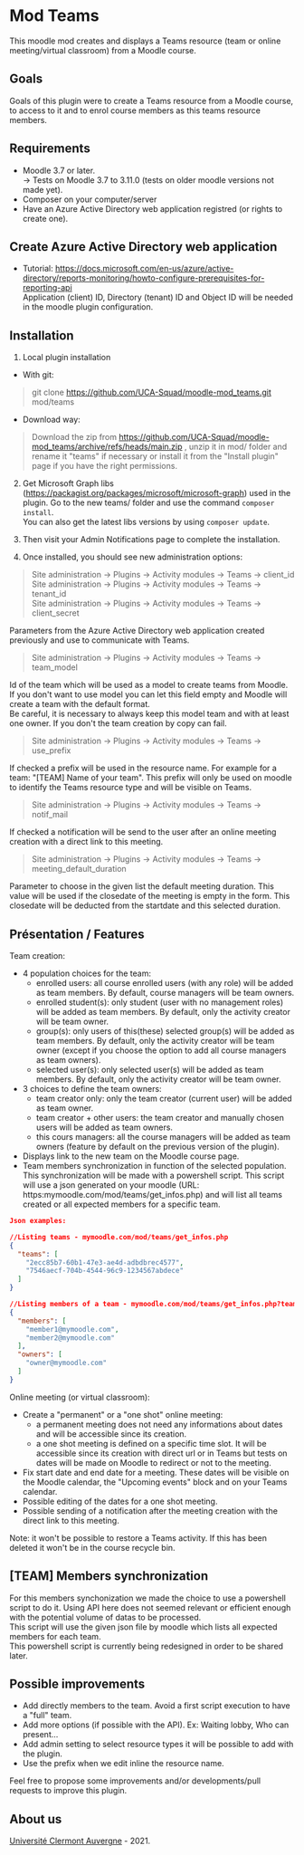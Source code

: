 Mod Teams
==================================
This moodle mod creates and displays a Teams resource (team or online meeting/virtual classroom) from a Moodle course.

Goals
------------
Goals of this plugin were to create a Teams resource from a Moodle course, to access to it and to enrol course members as this teams resource members.

Requirements
------------
- Moodle 3.7 or later.<br/>
-> Tests on Moodle 3.7 to 3.11.0 (tests on older moodle versions not made yet).<br/>
- Composer on your computer/server
- Have an Azure Active Directory web application registred (or rights to create one).

Create Azure Active Directory web application
------------
- Tutorial: <a href="https://docs.microsoft.com/en-us/azure/active-directory/reports-monitoring/howto-configure-prerequisites-for-reporting-api" target="_blank">https://docs.microsoft.com/en-us/azure/active-directory/reports-monitoring/howto-configure-prerequisites-for-reporting-api</a> <br/>
Application (client) ID, Directory (tenant) ID and Object ID will be needed in the moodle plugin configuration.

Installation
------------
1. Local plugin installation

- With git:
> git clone https://github.com/UCA-Squad/moodle-mod_teams.git mod/teams

- Download way:
> Download the zip from <a href="https://github.com/UCA-Squad/moodle-mod_teams/archive/refs/heads/main.zip" target="_blank">https://github.com/UCA-Squad/moodle-mod_teams/archive/refs/heads/main.zip </a>, unzip it in mod/ folder and rename it "teams" if necessary or install it from the "Install plugin" page if you have the right permissions.
 
2. Get Microsoft Graph libs (https://packagist.org/packages/microsoft/microsoft-graph) used in the plugin. Go to the new teams/ folder and use the command ```composer install```.<br/>
You can also get the latest libs versions by using ```composer update```. 
  
3. Then visit your Admin Notifications page to complete the installation.

4. Once installed, you should see new administration options:

> Site administration -> Plugins -> Activity modules -> Teams -> client_id<br/>
> Site administration -> Plugins -> Activity modules -> Teams -> tenant_id<br/>
> Site administration -> Plugins -> Activity modules -> Teams -> client_secret

Parameters from the Azure Active Directory web application created previously and use to communicate with Teams.

> Site administration -> Plugins -> Activity modules -> Teams -> team_model

Id of the team which will be used as a model to create teams from Moodle. If you don't want to use model you can let this field empty and Moodle will create a team with the default format.<br/>
Be careful, it is necessary to always keep this model team and with at least one owner. If you don't the team creation by copy can fail. 

> Site administration -> Plugins -> Activity modules -> Teams -> use_prefix 

If checked a prefix will be used in the resource name. For example for a team: "[TEAM] Name of your team". This prefix will only be used on moodle to identify the Teams resource type and will be visible on Teams.

> Site administration -> Plugins -> Activity modules -> Teams -> notif_mail

If checked a notification will be send to the user after an online meeting creation with a direct link to this meeting.

> Site administration -> Plugins -> Activity modules -> Teams -> meeting_default_duration

Parameter to choose in the given list the default meeting duration. This value will be used if the closedate of the meeting is empty in the form. This closedate will be deducted from the startdate and this selected duration.


Présentation / Features
------------
<p>Team creation:</p>

- 4 population choices for the team:  
  - enrolled users: all course enrolled users (with any role) will be added as team members. By default, course managers will be team owners.
  - enrolled student(s): only student (user with no management roles) will be added as team members. By default, only the activity creator will be team owner.
  - group(s): only users of this(these) selected group(s) will be added as team members. By default, only the activity creator will be team owner (except if you choose the option to add all course managers as team owners).
  - selected user(s): only selected user(s) will be added as team members. By default, only the activity creator will be team owner.
- 3 choices to define the team owners:
  - team creator only: only the team creator (current user) will be added as team owner.
  - team creator + other users: the team creator and manually chosen users will be added as team owners.
  - this cours managers: all the course managers will be added as team owners (feature by default on the previous version of the plugin).
- Displays link to the new team on the Moodle course page.
- Team members synchronization in function of the selected population.<br/>
This synchronization will be made with a powershell script. This script will use a json generated on your moodle (URL: https:mymoodle.com/mod/teams/get_infos.php) and will list all teams created or all expected members for a specific team.
```json
Json examples:

//Listing teams - mymoodle.com/mod/teams/get_infos.php
{
  "teams": [
    "2ecc85b7-60b1-47e3-ae4d-adbdbrec4577",
    "7546aecf-704b-4544-96c9-1234567abdece"
  ]
}

//Listing members of a team - mymoodle.com/mod/teams/get_infos.php?team_id=2ecc85b7-60b1-47e3-ae4d-adbdbrec4577
{
  "members": [
    "member1@mymoodle.com",
    "member2@mymoodle.com"
  ],
  "owners": [
    "owner@mymoodle.com"
  ]
}
```

<p>Online meeting (or virtual classroom):</p>

- Create a "permanent" or a "one shot" online meeting:
  - a permanent meeting does not need any informations about dates and will be accessible since its creation.
  - a one shot meeting is defined on a specific time slot. It will be accessible since its creation with direct url or in Teams but tests on dates will be made on Moodle to redirect or not to the meeting.
- Fix start date and end date for a meeting. These dates will be visible on the Moodle calendar, the "Upcoming events" block and on your Teams calendar.
- Possible editing of the dates for a one shot meeting.
- Possible sending of a notification after the meeting creation with the direct link to this meeting.

<p>Note: it won't be possible to restore a Teams activity. If this has been deleted it won't be in the course recycle bin.</p>

[TEAM] Members synchronization
-----
For this members synchonization we made the choice to use a powershell script to do it. Using API here does not seemed relevant or efficient enough with the potential volume of datas to be processed.<br/>
This script will use the given json file by moodle which lists all expected members for each team.<br/>
This powershell script is currently being redesigned in order to be shared later.

Possible improvements
-----
- Add directly members to the team. Avoid a first script execution to have a "full" team. 
- Add more options (if possible with the API). Ex: Waiting lobby, Who can present...
- Add admin setting to select resource types it will be possible to add with the plugin. 
- Use the prefix when we edit inline the resource name. 
<p>Feel free to propose some improvements and/or developments/pull requests to improve this plugin.</p>  

About us
------
<a href="https://www.uca.fr">Université Clermont Auvergne</a> - 2021.<br/>
